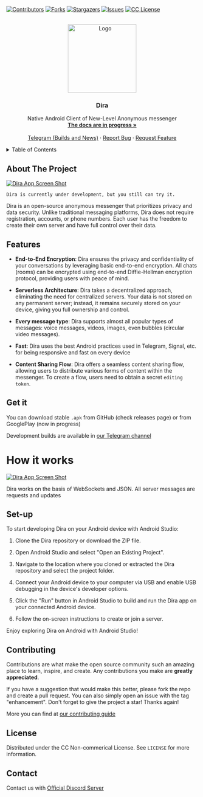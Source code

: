 
<a name="readme-top"></a>

[![Contributors][contributors-shield]][contributors-url]
[![Forks][forks-shield]][forks-url]
[![Stargazers][stars-shield]][stars-url]
[![Issues][issues-shield]][issues-url]
[![CC License][license-shield]][license-url]




<!-- PROJECT LOGO -->
<br />
<div align="center">
  <a href="https://github.com/eternity-software/Dira">
    <img src="https://i.imgur.com/Llqw90j.png" alt="Logo" width="180" height="180">
  </a>

  <h3 align="center">Dira</h3>

  <p align="center">
    Native Android Client of New-Level Anonymous messenger
    <br />
    <a href="https://github.com/eternity-software/Dira/wiki"><strong>The docs are in progress »</strong></a> 
    <br />
    <br />
     <a href="https://t.me/diraapp">Telegram (Builds and News)</a>
    ·
    <a href="https://github.com/eternity-software/Dira/issues">Report Bug</a>
    ·
    <a href="https://github.com/eternity-software/Dira/issues">Request Feature</a>
  </p>
</div>



<!-- TABLE OF CONTENTS -->
<details>
  <summary>Table of Contents</summary>
  <ol>
    <li>
      <a href="#about-the-project">About The Project</a>
    </li>
    <li>
      <a href="#getting-started">Getting Started</a>
    </li>
    <li><a href="#contributing">Contributing</a></li>
    <li><a href="#license">License</a></li>
    <li><a href="#contact">Contact</a></li>
  </ol>
</details>



<!-- ABOUT THE PROJECT -->
## About The Project

[![Dira App Screen Shot][product-screenshot]](https://diraapp.com)

`Dira is currently under development, but you still can try it.`

Dira is an open-source anonymous messenger that prioritizes privacy and data security. Unlike traditional messaging platforms, Dira does not require registration, accounts, or phone numbers. Each user has the freedom to create their own server and have full control over their data.

## Features

- **End-to-End Encryption**: Dira ensures the privacy and confidentiality of your conversations by leveraging basic end-to-end encryption. All chats (rooms) can be encrypted using end-to-end Diffie-Hellman encryption protocol, providing users with peace of mind.

- **Serverless Architecture**: Dira takes a decentralized approach, eliminating the need for centralized servers. Your data is not stored on any permanent server; instead, it remains securely stored on your device, giving you full ownership and control.

- **Every message type**: Dira supports almost all popular types of messages: voice messages, videos, images, even bubbles (circular video messages).

- **Fast**: Dira uses the best Android practices used in Telegram, Signal, etc. for being responsive and fast on every device

- **Content Sharing Flow**: Dira offers a seamless content sharing flow, allowing users to distribute various forms of content within the messenger. To create a flow, users need to obtain a secret `editing token`.

## Get it

You can download stable `.apk` from GitHub (check releases page) or from GooglePlay (now in progress)

Development builds are available in [our Telegram channel](https://t.me/diraapp) 

# How it works

[![Dira App Screen Shot][server-lifecycle]](https://diraapp.com)

Dira works on the basis of WebSockets and JSON. All server messages are requests and updates

<!-- GETTING STARTED -->

## Set-up

To start developing Dira on your Android device with Android Studio:

1. Clone the Dira repository or download the ZIP file.

2. Open Android Studio and select "Open an Existing Project".

3. Navigate to the location where you cloned or extracted the Dira repository and select the project folder.

4. Connect your Android device to your computer via USB and enable USB debugging in the device's developer options.

5. Click the "Run" button in Android Studio to build and run the Dira app on your connected Android device.

6. Follow the on-screen instructions to create or join a server.


Enjoy exploring Dira on Android with Android Studio!



<!-- CONTRIBUTING -->
## Contributing

Contributions are what make the open source community such an amazing place to learn, inspire, and create. Any contributions you make are **greatly appreciated**.

If you have a suggestion that would make this better, please fork the repo and create a pull request. You can also simply open an issue with the tag "enhancement".
Don't forget to give the project a star! Thanks again!

More you can find at [our contributing guide](https://github.com/eternity-software/Dira/blob/master/CONTRIBUTING.md)



<!-- LICENSE -->
## License

Distributed under the CC Non-commerical License. See `LICENSE` for more information.



<!-- CONTACT -->
## Contact

Contact us with [Official Discord Server](https://discord.gg/MDJ2jTgFCv)





<!-- MARKDOWN LINKS & IMAGES -->
<!-- https://www.markdownguide.org/basic-syntax/#reference-style-links -->
[contributors-shield]: https://img.shields.io/github/contributors/eternity-software/Dira.svg?style=for-the-badge
[contributors-url]: https://github.com/eternity-software/Dira/graphs/contributors
[forks-shield]: https://img.shields.io/github/forks/eternity-software/Dira.svg?style=for-the-badge
[forks-url]: https://github.com/eternity-software/Dira/network/members
[stars-shield]: https://img.shields.io/github/stars/eternity-software/Dira.svg?style=for-the-badge
[stars-url]: https://github.com/eternity-software/Dira/stargazers
[issues-shield]: https://img.shields.io/github/issues/eternity-software/Dira.svg?style=for-the-badge
[issues-url]: https://github.com/eternity-software/Dira/issues
[license-shield]: https://img.shields.io/github/license/eternity-software/Dira.svg?style=for-the-badge
[license-url]: https://github.com/eternity-software/Dira/blob/master/LICENSE
[product-screenshot]: https://i.imgur.com/EukZItj.png
[server-lifecycle]: https://i.imgur.com/ir8zYnC.png
